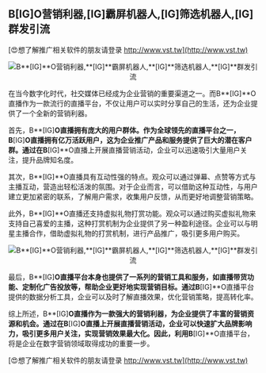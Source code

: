 ## **B**[IG]**O营销利器,**[IG]**霸屏机器人,**[IG]**筛选机器人,**[IG]**群发引流**

[😍想了解推广相关软件的朋友请登录 http://www.vst.tw](http://www.vst.tw)

 <center><img src="https://vst.tw/MP4/tuiguang/png/3.png" alt="B**[IG]**O营销利器,**[IG]**霸屏机器人,**[IG]**筛选机器人,**[IG]**群发引流"></center>

在当今数字化时代，社交媒体已经成为企业营销的重要渠道之一。而B**[IG]**O直播作为一款流行的直播平台，不仅让用户可以实时分享自己的生活，还为企业提供了一个全新的营销利器。

首先，B**[IG]**O直播拥有庞大的用户群体。作为全球领先的直播平台之一，B**[IG]**O直播拥有亿万活跃用户，这为企业推广产品和服务提供了巨大的潜在客户群。通过在B**[IG]**O直播上开展直播营销活动，企业可以迅速吸引大量用户关注，提升品牌知名度。

其次，B**[IG]**O直播具有互动性强的特点。观众可以通过弹幕、点赞等方式与主播互动，营造出轻松活泼的氛围。对于企业而言，可以借助这种互动性，与用户建立更加紧密的联系，了解用户需求，收集用户反馈，从而更好地调整营销策略。

此外，B**[IG]**O直播还支持虚拟礼物打赏功能。观众可以通过购买虚拟礼物来支持自己喜爱的主播，这种打赏机制为企业提供了另一种盈利途径。企业可以与明星主播合作，借助虚拟礼物的打赏机制，进行产品推广，吸引更多用户购买。

 <center><img src="https://vst.tw/MP4/tuiguang/png/7.png" alt="B**[IG]**O营销利器,**[IG]**霸屏机器人,**[IG]**筛选机器人,**[IG]**群发引流"></center>

最后，B**[IG]**O直播平台本身也提供了一系列的营销工具和服务，如直播带货功能、定制化广告投放等，帮助企业更好地实现营销目标。通过B**[IG]**O直播平台提供的数据分析工具，企业可以及时了解直播效果，优化营销策略，提高转化率。

综上所述，B**[IG]**O直播作为一款强大的营销利器，为企业提供了丰富的营销资源和机会。通过在B**[IG]**O直播上开展直播营销活动，企业可以快速扩大品牌影响力，吸引更多用户关注，实现营销效果最大化。因此，利用B**[IG]**O直播平台，将是企业在数字营销领域取得成功的重要一步。

[😍想了解推广相关软件的朋友请登录 http://www.vst.tw](http://www.vst.tw)



